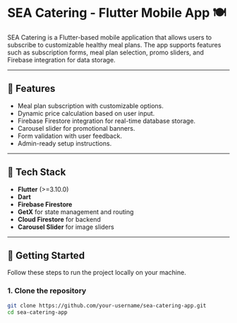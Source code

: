 # SEA Catering - Flutter Mobile App 🍽️

SEA Catering is a Flutter-based mobile application that allows users to subscribe to customizable healthy meal plans. The app supports features such as subscription forms, meal plan selection, promo sliders, and Firebase integration for data storage.

---

## 📱 Features

- Meal plan subscription with customizable options.
- Dynamic price calculation based on user input.
- Firebase Firestore integration for real-time database storage.
- Carousel slider for promotional banners.
- Form validation with user feedback.
- Admin-ready setup instructions.

---

## 🧰 Tech Stack

- **Flutter** (>=3.10.0)
- **Dart**
- **Firebase Firestore**
- **GetX** for state management and routing
- **Cloud Firestore** for backend
- **Carousel Slider** for image sliders

---

## 🚀 Getting Started

Follow these steps to run the project locally on your machine.

### 1. Clone the repository

```bash
git clone https://github.com/your-username/sea-catering-app.git
cd sea-catering-app
